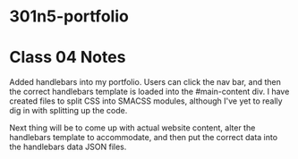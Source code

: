 # 301n5-portfolio

# Class 04 Notes

Added handlebars into my portfolio. Users can click the nav bar, and then the correct handlebars template is loaded into the #main-content div. I have created files to split CSS into SMACSS modules, although I've yet to really dig in with splitting up the code.

Next thing will be to come up with actual website content, alter the handlebars template to accommodate, and then put the correct data into the handlebars data JSON files.
